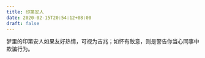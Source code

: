 ```yaml
---
title: 印第安人
date: 2020-02-15T20:54:12+08:00
draft: false
---
```


梦里的印第安人如果友好热情，可视为吉兆；如怀有敌意，则是警告你当心同事中欺骗行为。<br>
